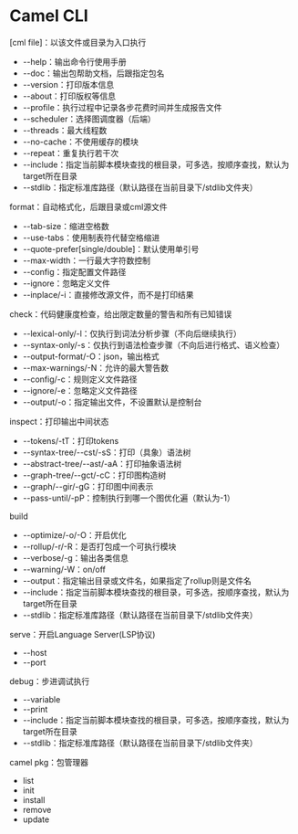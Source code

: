 # Camel CLI

[cml file]：以该文件或目录为入口执行

- --help：输出命令行使用手册
- --doc：输出包帮助文档，后跟指定包名
- --version：打印版本信息
- --about：打印版权等信息
- --profile：执行过程中记录各步花费时间并生成报告文件
- --scheduler：选择图调度器（后端）
- --threads：最大线程数
- --no-cache：不使用缓存的模块
- --repeat：重复执行若干次
- --include：指定当前脚本模块查找的根目录，可多选，按顺序查找，默认为target所在目录
- --stdlib：指定标准库路径（默认路径在当前目录下/stdlib文件夹）

format：自动格式化，后跟目录或cml源文件

- --tab-size：缩进空格数
- --use-tabs：使用制表符代替空格缩进
- --quote-prefer[single/double]：默认使用单引号
- --max-width：一行最大字符数控制
- --config：指定配置文件路径
- --ignore：忽略定义文件
- --inplace/-i：直接修改源文件，而不是打印结果

check：代码健康度检查，给出限定数量的警告和所有已知错误

- --lexical-only/-l：仅执行到词法分析步骤（不向后继续执行）
- --syntax-only/-s：仅执行到语法检查步骤（不向后进行格式、语义检查）
- --output-format/-O：json，输出格式
- --max-warnings/-N：允许的最大警告数
- --config/-c：规则定义文件路径
- --ignore/-e：忽略定义文件路径
- --output/-o：指定输出文件，不设置默认是控制台

inspect：打印输出中间状态

- --tokens/-tT：打印tokens
- --syntax-tree/--cst/-sS：打印（具象）语法树
- --abstract-tree/--ast/-aA：打印抽象语法树
- --graph-tree/--gct/-cC：打印图构造树
- --graph/--gir/-gG：打印图中间表示
- --pass-until/-pP：控制执行到哪一个图优化遍（默认为-1）

build

- --optimize/-o/-O：开启优化
- --rollup/-r/-R：是否打包成一个可执行模块
- --verbose/-g：输出各类信息
- --warning/-W：on/off
- --output：指定输出目录或文件名，如果指定了rollup则是文件名
- --include：指定当前脚本模块查找的根目录，可多选，按顺序查找，默认为target所在目录
- --stdlib：指定标准库路径（默认路径在当前目录下/stdlib文件夹）

serve：开启Language Server(LSP协议)

- --host
- --port

debug：步进调试执行

- --variable
- --print
- --include：指定当前脚本模块查找的根目录，可多选，按顺序查找，默认为target所在目录
- --stdlib：指定标准库路径（默认路径在当前目录下/stdlib文件夹）

camel pkg：包管理器

- list
- init
- install
- remove
- update
